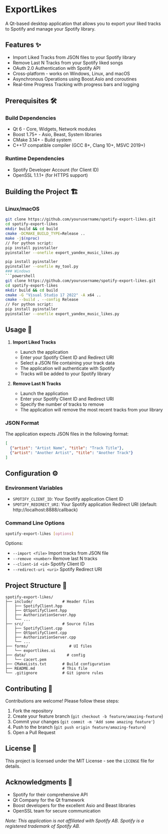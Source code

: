 # ExportLikes

A Qt-based desktop application that allows you to export your liked tracks to Spotify and manage your Spotify library.

## Features ✨
- Import Liked Tracks from JSON files to your Spotify library
- Remove Last N Tracks from your Spotify liked songs
- OAuth 2.0 Authentication with Spotify API
- Cross-platform - works on Windows, Linux, and macOS
- Asynchronous Operations using Boost.Asio and coroutines
- Real-time Progress Tracking with progress bars and logging

## Prerequisites 🛠️

### Build Dependencies
- Qt 6 - Core, Widgets, Network modules
- Boost 1.75+ - Asio, Beast, System libraries
- CMake 3.14+ - Build system
- C++17 compatible compiler (GCC 8+, Clang 10+, MSVC 2019+)

### Runtime Dependencies
- Spotify Developer Account (for Client ID)
- OpenSSL 1.1.1+ (for HTTPS support)

## Building the Project 🏗️

### Linux/macOS
```bash
git clone https://github.com/yourusername/spotify-export-likes.git
cd spotify-export-likes
mkdir build && cd build
cmake -DCMAKE_BUILD_TYPE=Release ..
make -j$(nproc)
// For python script:
pip install pyinstaller
pyinstaller --onefile export_yandex_music_likes.py
```

```bash
pip install pyinstaller
pyinstaller --onefile my_tool.py
### Windows
```powershell
git clone https://github.com/yourusername/spotify-export-likes.git
cd spotify-export-likes
mkdir build && cd build
cmake -G "Visual Studio 17 2022" -A x64 ..
cmake --build . --config Release
// For python script:
pip install pyinstaller
pyinstaller --onefile export_yandex_music_likes.py
```

## Usage 🚀

1. **Import Liked Tracks**  
   - Launch the application  
   - Enter your Spotify Client ID and Redirect URI  
   - Select a JSON file containing your track data  
   - The application will authenticate with Spotify  
   - Tracks will be added to your Spotify library  

2. **Remove Last N Tracks**  
   - Launch the application  
   - Enter your Spotify Client ID and Redirect URI  
   - Specify the number of tracks to remove  
   - The application will remove the most recent tracks from your library  

### JSON Format
The application expects JSON files in the following format:
```json
[
  {"artist": "Artist Name", "title": "Track Title"},
  {"artist": "Another Artist", "title": "Another Track"}
]
```

## Configuration ⚙️

### Environment Variables
- `SPOTIFY_CLIENT_ID`: Your Spotify application Client ID  
- `SPOTIFY_REDIRECT_URI`: Your Spotify application Redirect URI (default: http://localhost:8888/callback)

### Command Line Options
```bash
spotify-export-likes [options]
```
Options:
- `--import <file>`       Import tracks from JSON file  
- `--remove <number>`     Remove last N tracks  
- `--client-id <id>`      Spotify Client ID  
- `--redirect-uri <uri>`  Spotify Redirect URI  

## Project Structure 📂

```
spotify-export-likes/
├── include/             # Header files
│   ├── SpotifyClient.hpp
│   ├── QtSpotifyClient.hpp
│   ├── AuthorizationServer.hpp
│   └── ...
├── src/                 # Source files
│   ├── SpotifyClient.cpp
│   ├── QtSpotifyClient.cpp
│   ├── AuthorizationServer.cpp
│   └── ...
├── forms/                  # UI files
│   └── exportlikes.ui
├── data/                  # config
│   └── cacert.pem
├── CMakeLists.txt       # Build configuration
├── README.md            # This file
└── .gitignore           # Git ignore rules
```

## Contributing 🤝
Contributions are welcome! Please follow these steps:
1. Fork the repository  
2. Create your feature branch (`git checkout -b feature/amazing-feature`)  
3. Commit your changes (`git commit -m 'Add some amazing feature'`)  
4. Push to the branch (`git push origin feature/amazing-feature`)  
5. Open a Pull Request  

## License 📄
This project is licensed under the MIT License - see the `LICENSE` file for details.

## Acknowledgments 🙏
- Spotify for their comprehensive API  
- Qt Company for the Qt framework  
- Boost developers for the excellent Asio and Beast libraries  
- OpenSSL team for secure communication  

*Note: This application is not affiliated with Spotify AB. Spotify is a registered trademark of Spotify AB.*
